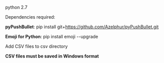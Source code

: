 python 2.7

Dependencies required:

**pyPushBullet**: pip install git+https://github.com/Azelphur/pyPushBullet.git

**Emoji for Python**: pip install emoji --upgrade


Add CSV files to csv directory

**CSV files must be saved in Windows format**